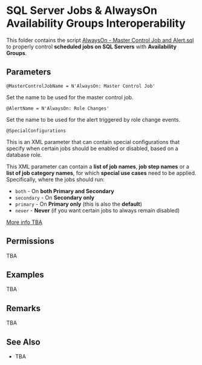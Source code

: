 # SQL Server Jobs & AlwaysOn Availability Groups Interoperability

This folder contains the script [AlwaysOn - Master Control Job and Alert.sql](AlwaysOn%20-%20Master%20Control%20Job%20and%20Alert.sql) to properly control **scheduled jobs on SQL Servers** with **Availability Groups**.

## Parameters

`@MasterControlJobName = N'AlwaysOn: Master Control Job'`

Set the name to be used for the master control job.

`@AlertName = N'AlwaysOn: Role Changes'`

Set the name to be used for the alert triggered by role change events.

`@SpecialConfigurations`

This is an XML parameter that can contain special configurations that specify when certain jobs should be enabled or disabled, based on a database role.

This XML parameter can contain a **list of job names**, **job step names** or a **list of job category names**, for which **special use cases** need to be applied. 
Specifically, where the jobs should run:

- `both` - On **both Primary and Secondary**
- `secondary` - On **Secondary only**
- `primary` - On **Primary only** (this is also the **default**)
- `never` - **Never** (if you want certain jobs to always remain disabled)

[More info TBA](https://eitanblumin.com/?p=938)

## Permissions

TBA

## Examples

TBA

## Remarks

TBA

## See Also

- TBA